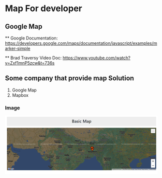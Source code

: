 # Map For developer

## Google Map

** Google Documentation: https://developers.google.com/maps/documentation/javascript/examples/marker-simple

** Brad Traversy Video Doc: https://www.youtube.com/watch?v=Zxf1mnP5zcw&t=736s

## Some company that provide map Solution

1. Google Map
2. Mapbox

### Image 
![map](map.png)